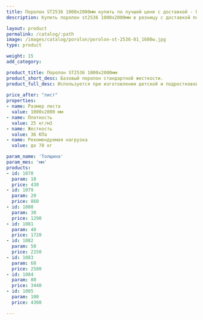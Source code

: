 ```yaml
---
title: Поролон ST2536 1000х2000мм купить по лучшей цене с доставкой - Поролоныч
description: Купить поролон st2536 1000х2000мм в розницу с доставкой по Москве в интернет-магазине Поролоныча.

layout: product
permalink: /catalog/:path
image: /images/catalog/porolon/porolon-st-2536-01_1600w.jpg
type: product

weight: 15
add_category: 

product_title: Поролон ST2536 1000х2000мм
product_short_desc: Базовый поролон стандартной жесткости.
product_full_desc: Используется при изготовлении детской и подростковой мебели, подушек, подлокотников, спинок.
        
price_after: "лист"
properties:
- name: Размер листа
  value: 1000х2000 мм
- name: Плотность
  value: 25 кг/м3
- name: Жесткость
  value: 36 КПа
- name: Рекомендуемая нагрузка
  value: до 70 кг

param_name: 'Толщина'
param_mes: 'мм'
products:
- id: 1078
  param: 10
  price: 430
- id: 1079
  param: 20
  price: 860
- id: 1080
  param: 30
  price: 1290
- id: 1081
  param: 40
  price: 1720
- id: 1082
  param: 50
  price: 2150
- id: 1083
  param: 60
  price: 2580
- id: 1084
  param: 80
  price: 3440
- id: 1085
  param: 100
  price: 4300

---
```

